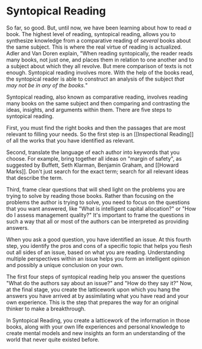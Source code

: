 # Syntopical Reading

So far, so good. But, until now, we have been learning about how to read *a* book. The highest level of reading, syntopical reading, allows you to synthesize knowledge from a comparative reading of *several* books about the same subject. This is where the real virtue of reading is actualized. Adler and Van Doren explain, "When reading syntopically, the reader reads many books, not just one, and places them in relation to one another and to a subject about which they all revolve. But mere comparison of texts is not enough. Syntopical reading involves more. With the help of the books read, the syntopical reader is able to construct an analysis of the subject *that may not be in any of the books.*"

Syntopical reading, also known as comparative reading, involves reading many books on the same subject and then comparing and contrasting the ideas, insights, and arguments within them. There are five steps to syntopical reading.

First, you must find the right books and then the passages that are most relevant to filling your needs. So the first step is an [[Inspectional Reading]] of all the works that you have identified as relevant.

Second, translate the language of each author into keywords that you choose. For example, bring together all ideas on "margin of safety", as suggested by Buffett, Seth Klarman, Benjamin Graham, and [[Howard Marks]]. Don't just search for the exact term; search for all relevant ideas that describe the term. 

Third, frame clear questions that will shed light on the problems you are trying to solve by reading those books. Rather than focusing on the problems the author is trying to solve, you need to focus on the questions that you want answered, like "What is intelligent capital allocation?" or "How do I assess management quality?" It's important to frame the questions in such a way that all or most of the authors can be interpreted as providing answers.

When you ask a good question, you have identified an issue. At this fourth step, you identify the pros and cons of a specific topic that helps you flesh out all sides of an issue, based on what you are reading. Understanding multiple perspectives within an issue helps you form an intelligent opinion and possibly a unique conclusion on your own.

The first four steps of syntopical reading help you answer the questions "What do the authors say about an issue?" and "How do they say it?" Now, at the final stage, you create the latticework upon which you hang the answers you have arrived at by assimilating what you have read and your own experience. This is the step that prepares the way for an original thinker to make a breakthrough.

In Syntopical Reading, you create a latticework of the information in those books, along with your own life experiences and personal knowledge to create mental models and new insights an form an understanding of the world that never quite existed before.